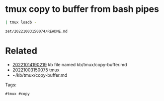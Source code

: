 # tmux copy to buffer from bash pipes
```bash
| tmux loadb -
```

` zet/20221003150074/README.md `

# Related

- [20221014190219](/zet/20221014190219/README.md) kb file named kb/tmux/copy-buffer.md
- [20221003150075](/zet/20221003150075/README.md) tmux
- ~/kb/tmux/copy-buffer.md

Tags:

    #tmux #copy 
